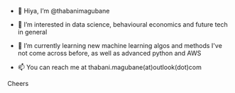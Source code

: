- 👋 Hiya, I’m @thabanimagubane
- 👀 I’m interested in data science, behavioural economics and future tech in general
- 🌱 I’m currently learning new machine learning algos and methods I've not come across before, as well as advanced python and AWS

- 📫 You can reach me at thabani.magubane(at)outlook(dot)com

Cheers
